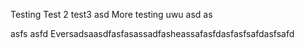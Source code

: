 Testing
Test 2
test3
asd
More testing uwu
asd
as

asfs
asfd
Eversadsaasdfasfasassadfasheassafasfdasfasfsafdasfsafd